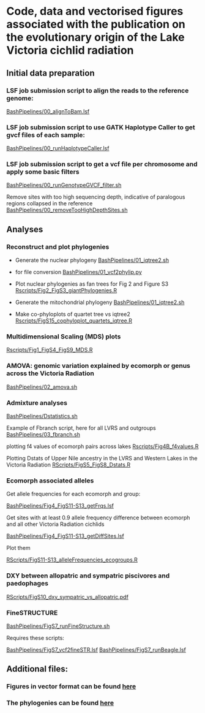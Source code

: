 # Code, data and vectorised figures associated with the publication on the evolutionary origin of the Lake Victoria cichlid radiation


## Initial data preparation
### LSF job submission script to align the reads to the reference genome:
[BashPipelines/00_alignToBam.lsf](https://github.com/joanam/VictoriaRegionSuperflock/blob/main/BashPipelines/00_alignToBam.lsf)

### LSF job submission script to use GATK Haplotype Caller to get gvcf files of each sample:
[BashPipelines/00_runHaplotypeCaller.lsf](https://github.com/joanam/VictoriaRegionSuperflock/blob/main/BashPipelines/00_runHaplotypeCaller.lsf)

### LSF job submission script to get a vcf file per chromosome and apply some basic filters
[BashPipelines/00_runGenotypeGVCF_filter.sh](https://github.com/joanam/VictoriaRegionSuperflock/blob/main/BashPipelines/00_runGenotypeGVCF_filter.sh)

Remove sites with too high sequencing depth, indicative of paralogous regions collapsed in the reference
[BashPipelines/00_removeTooHighDepthSites.sh](https://github.com/joanam/VictoriaRegionSuperflock/blob/main/BashPipelines/00_removeTooHighDepthSites.sh)


## Analyses

### Reconstruct and plot phylogenies 

* Generate the nuclear phylogeny
[BashPipelines/01_iqtree2.sh](https://github.com/joanam/VictoriaRegionSuperflock/blob/main/BashPipelines/01_iqtree2.sh)

* for file conversion
[BashPipelines/01_vcf2phylip.py](https://github.com/joanam/VictoriaRegionSuperflock/blob/main/BashPipelines/01_vcf2phylip.py)


* Plot nuclear phylogenies as fan trees for Fig 2 and Figure S3
[Rscripts/Fig2_FigS3_giantPhylogenies.R](https://github.com/joanam/VictoriaRegionSuperflock/blob/main/Rscripts/Fig2_FigS3_giantPhylogenies.R)


* Generate the mitochondrial phylogeny
[BashPipelines/01_iqtree2.sh](https://github.com/joanam/VictoriaRegionSuperflock/blob/main/BashPipelines/01_iqtree2.sh)


* Make co-phyloplots of quartet tree vs iqtree2
[Rscripts/FigS15_cophyloplot_quartets_iqtree.R](https://github.com/joanam/VictoriaRegionSuperflock/blob/main/Rscripts/FigS15_cophyloplot_quartets_iqtree.R)



### Multidimensional Scaling (MDS) plots
[Rscripts/Fig1_FigS4_FigS9_MDS.R](https://github.com/joanam/VictoriaRegionSuperflock/blob/main/Rscripts/Fig1_FigS4_FigS9_MDS.R)



### AMOVA: genomic variation explained by ecomorph or genus across the Victoria Radiation
[BashPipelines/02_amova.sh](https://github.com/joanam/VictoriaRegionSuperflock/blob/main/BashPipelines/02_amova.sh)



### Admixture analyses
[BashPipelines/Dstatistics.sh](https://github.com/joanam/VictoriaRegionSuperflock/blob/main/BashPipelines/Dstatistics.sh)

Example of Fbranch script, here for all LVRS and outgroups
[BashPipelines/03_fbranch.sh](https://github.com/joanam/VictoriaRegionSuperflock/blob/main/BashPipelines/03_fbranch.sh)

plotting f4 values of ecomorph pairs across lakes
[Rscripts/Fig4B_f4values.R](https://github.com/joanam/VictoriaRegionSuperflock/blob/main/Rscripts/Fig4B_f4values.R)

Plotting Dstats of Upper Nile ancestry in the LVRS and Western Lakes in the Victoria Radiation
[RScripts/FigS5_FigS8_Dstats.R](https://github.com/joanam/VictoriaRegionSuperflock/blob/main/Rscripts/FigS5_FigS8_Dstats.R)



### Ecomorph associated alleles

Get allele frequencies for each ecomorph and group:

[BashPipelines/Fig4_FigS11-S13_getFrqs.lsf](https://github.com/joanam/VictoriaRegionSuperflock/blob/main/BashPipelines/Fig4_FigS11-S13_getFrqs.lsf)

Get sites with at least 0.9 allele frequency difference between ecomorph and all other Victoria Radiation cichlids

[BashPipelines/Fig4_FigS11-S13_getDiffSites.lsf](https://github.com/joanam/VictoriaRegionSuperflock/blob/main/BashPipelines/Fig4_FigS11-S13_getDiffSites.lsf)

Plot them

[RScripts/FigS11-S13_alleleFrequencies_ecogroups.R](https://github.com/joanam/VictoriaRegionSuperflock/blob/main/Rscripts/S13_alleleFrequencies_ecogroups.R)



### DXY between allopatric and sympatric piscivores and paedophages
[RScripts/FigS10_dxy_sympatric_vs_allopatric.pdf](https://github.com/joanam/VictoriaRegionSuperflock/blob/main/Rscripts/FigS10_dxy_sympatric_vs_allopatric.pdf)



### FineSTRUCTURE
[BashPipelines/FigS7_runFineStructure.sh](https://github.com/joanam/VictoriaRegionSuperflock/blob/main/BashPipelines/FigS7_runFineStructure.sh)

Requires these scripts:

[BashPipelines/FigS7_vcf2fineSTR.lsf](https://github.com/joanam/VictoriaRegionSuperflock/blob/main/BashPipelines/FigS7_vcf2fineSTR.lsf)
[BashPipelines/FigS7_runBeagle.lsf](https://github.com/joanam/VictoriaRegionSuperflock/blob/main/BashPipelines/FigS7_runBeagle.lsf)


## Additional files:

### Figures in vector format can be found [here](https://github.com/joanam/VictoriaRegionSuperflock/tree/main/Figures)

### The phylogenies can be found [here](https://github.com/joanam/VictoriaRegionSuperflock/tree/main/Phylogenies)

